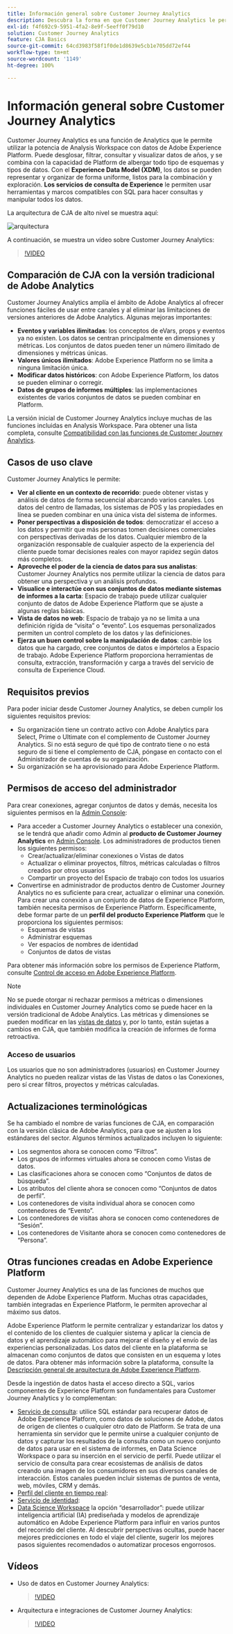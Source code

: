 ```yaml
---
title: Información general sobre Customer Journey Analytics
description: Descubra la forma en que Customer Journey Analytics le permite utilizar Analysis Workspace con los datos de Experience Platform.
exl-id: f4f692c9-5951-4fa2-8e9f-5eeff0f79d10
solution: Customer Journey Analytics
feature: CJA Basics
source-git-commit: 64cd3983f58f1f0de1d8639e5cb1e705dd72ef44
workflow-type: tm+mt
source-wordcount: '1149'
ht-degree: 100%

---
```


# Información general sobre Customer Journey Analytics

Customer Journey Analytics es una función de Analytics que le permite utilizar la potencia de Analysis Workspace con datos de Adobe Experience Platform. Puede desglosar, filtrar, consultar y visualizar datos de años, y se combina con la capacidad de Platform de albergar todo tipo de esquemas y tipos de datos. Con el **Experience Data Model (XDM)**, los datos se pueden representar y organizar de forma uniforme, listos para la combinación y exploración. **Los servicios de consulta de Experience** le permiten usar herramientas y marcos compatibles con SQL para hacer consultas y manipular todos los datos.

La arquitectura de CJA de alto nivel se muestra aquí:

![arquitectura](assets/cja-architecture.png)

A continuación, se muestra un vídeo sobre Customer Journey Analytics:

>[!VIDEO](https://video.tv.adobe.com/v/30090/?quality=12)

## Comparación de CJA con la versión tradicional de Adobe Analytics

Customer Journey Analytics amplía el ámbito de Adobe Analytics al ofrecer funciones fáciles de usar entre canales y al eliminar las limitaciones de versiones anteriores de Adobe Analytics. Algunas mejoras importantes:

* **Eventos y variables ilimitadas**: los conceptos de eVars, props y eventos ya no existen. Los datos se centran principalmente en dimensiones y métricas. Los conjuntos de datos pueden tener un número ilimitado de dimensiones y métricas únicas.
* **Valores únicos ilimitados**: Adobe Experience Platform no se limita a ninguna limitación única.
* **Modificar datos históricos**: con Adobe Experience Platform, los datos se pueden eliminar o corregir.
* **Datos de grupos de informes múltiples**: las implementaciones existentes de varios conjuntos de datos se pueden combinar en Platform.

La versión inicial de Customer Journey Analytics incluye muchas de las funciones incluidas en Analysis Workspace. Para obtener una lista completa, consulte [Compatibilidad con las funciones de Customer Journey Analytics](/help/getting-started/aa-vs-cja/cja-aa.md).

## Casos de uso clave

Customer Journey Analytics le permite:

* **Ver al cliente en un contexto de recorrido**: puede obtener vistas y análisis de datos de forma secuencial abarcando varios canales. Los datos del centro de llamadas, los sistemas de POS y las propiedades en línea se pueden combinar en una única vista del sistema de informes.
* **Poner perspectivas a disposición de todos**: democratizar el acceso a los datos y permitir que más personas tomen decisiones comerciales con perspectivas derivadas de los datos. Cualquier miembro de la organización responsable de cualquier aspecto de la experiencia del cliente puede tomar decisiones reales con mayor rapidez según datos más completos.
* **Aproveche el poder de la ciencia de datos para sus analistas**: Customer Journey Analytics nos permite utilizar la ciencia de datos para obtener una perspectiva y un análisis profundos.
* **Visualice e interactúe con sus conjuntos de datos mediante sistemas de informes a la carta**: Espacio de trabajo puede utilizar cualquier conjunto de datos de Adobe Experience Platform que se ajuste a algunas reglas básicas.
* **Vista de datos no web**: Espacio de trabajo ya no se limita a una definición rígida de “visita” o “evento”. Los esquemas personalizados permiten un control completo de los datos y las definiciones.
* **Ejerza un buen control sobre la manipulación de datos**: cambie los datos que ha cargado, cree conjuntos de datos e impórtelos a Espacio de trabajo. Adobe Experience Platform proporciona herramientas de consulta, extracción, transformación y carga a través del servicio de consulta de Experience Cloud.

## Requisitos previos

Para poder iniciar desde Customer Journey Analytics, se deben cumplir los siguientes requisitos previos:

* Su organización tiene un contrato activo con Adobe Analytics para Select, Prime o Ultimate con el complemento de Customer Journey Analytics. Si no está seguro de qué tipo de contrato tiene o no está seguro de si tiene el complemento de CJA, póngase en contacto con el Administrador de cuentas de su organización.
* Su organización se ha aprovisionado para Adobe Experience Platform.

## Permisos de acceso del administrador

Para crear conexiones, agregar conjuntos de datos y demás, necesita los siguientes permisos en la [Admin Console](https://adminconsole.adobe.com/enterprise/):

* Para acceder a Customer Journey Analytics o establecer una conexión, se le tendrá que añadir como Admin al **producto de Customer Journey Analytics** en [Admin Console](https://adminconsole.adobe.com/enterprise/). Los administradores de productos tienen los siguientes permisos:
   * Crear/actualizar/eliminar conexiones o Vistas de datos
   * Actualizar o eliminar proyectos, filtros, métricas calculadas o filtros creados por otros usuarios
   * Compartir un proyecto del Espacio de trabajo con todos los usuarios
* Convertirse en administrador de productos dentro de Customer Journey Analytics no es suficiente para crear, actualizar o eliminar una conexión. Para crear una conexión a un conjunto de datos de Experience Platform, también necesita permisos de Experience Platform. Específicamente, debe formar parte de un **perfil del producto Experience Platform** que le proporciona los siguientes permisos:
   * Esquemas de vistas
   * Administrar esquemas
   * Ver espacios de nombres de identidad
   * Conjuntos de datos de vistas

Para obtener más información sobre los permisos de Experience Platform, consulte [Control de acceso en Adobe Experience Platform](https://experienceleague.adobe.com/docs/experience-platform/access-control/home.html?lang=es).

>[!NOTE]
>
>No se puede otorgar ni rechazar permisos a métricas o dimensiones individuales en Customer Journey Analytics como se puede hacer en la versión tradicional de Adobe Analytics. Las métricas y dimensiones se pueden modificar en las [vistas de datos](/help/data-views/data-views.md) y, por lo tanto, están sujetas a cambios en CJA, que también modifica la creación de informes de forma retroactiva.

### Acceso de usuarios

Los usuarios que no son administradores (usuarios) en Customer Journey Analytics no pueden realizar vistas de las Vistas de datos o las Conexiones, pero sí crear filtros, proyectos y métricas calculadas.

## Actualizaciones terminológicas

Se ha cambiado el nombre de varias funciones de CJA, en comparación con la versión clásica de Adobe Analytics, para que se ajusten a los estándares del sector. Algunos términos actualizados incluyen lo siguiente:

* Los segmentos ahora se conocen como “Filtros”.
* Los grupos de informes virtuales ahora se conocen como Vistas de datos.
* Las clasificaciones ahora se conocen como “Conjuntos de datos de búsqueda”.
* Los atributos del cliente ahora se conocen como “Conjuntos de datos de perfil”.
* Los contenedores de visita individual ahora se conocen como contenedores de “Evento”.
* Los contenedores de visitas ahora se conocen como contenedores de “Sesión”.
* Los contenedores de Visitante ahora se conocen como contenedores de “Persona”.

## Otras funciones creadas en Adobe Experience Platform

Customer Journey Analytics es una de las funciones de muchos que dependen de Adobe Experience Platform. Muchas otras capacidades, también integradas en Experience Platform, le permiten aprovechar al máximo sus datos.

Adobe Experience Platform le permite centralizar y estandarizar los datos y el contenido de los clientes de cualquier sistema y aplicar la ciencia de datos y el aprendizaje automático para mejorar el diseño y el envío de las experiencias personalizadas. Los datos del cliente en la plataforma se almacenan como conjuntos de datos que consisten en un esquema y lotes de datos. Para obtener más información sobre la plataforma, consulte la [Descripción general de arquitectura de Adobe Experience Platform](https://experienceleague.adobe.com/docs/platform-learn/tutorials/intro-to-platform/basic-architecture.html?lang=es).

Desde la ingestión de datos hasta el acceso directo a SQL, varios componentes de Experience Platform son fundamentales para Customer Journey Analytics y lo complementan:

* [Servicio de consulta](https://experienceleague.adobe.com/docs/experience-platform/query/home.html?lang=es): utilice SQL estándar para recuperar datos de Adobe Experience Platform, como datos de soluciones de Adobe, datos de origen de clientes o cualquier otro dato de Platform. Se trata de una herramienta sin servidor que le permite unirse a cualquier conjunto de datos y capturar los resultados de la consulta como un nuevo conjunto de datos para usar en el sistema de informes, en Data Science Workspace o para su inserción en el servicio de perfil. Puede utilizar el servicio de consulta para crear ecosistemas de análisis de datos creando una imagen de los consumidores en sus diversos canales de interacción. Estos canales pueden incluir sistemas de puntos de venta, web, móviles, CRM y demás.
* [Perfil del cliente en tiempo real](https://experienceleague.adobe.com/docs/experience-platform/profile/home.html?lang=es):
* [Servicio de identidad](https://experienceleague.adobe.com/docs/experience-platform/identity/home.html?lang=es):
* [Data Science Workspace](https://experienceleague.adobe.com/docs/experience-platform/data-science-workspace/home.html?lang=es) la opción “desarrollador”: puede utilizar inteligencia artificial (IA) prediseñada y modelos de aprendizaje automático en Adobe Experience Platform para influir en varios puntos del recorrido del cliente. Al descubrir perspectivas ocultas, puede hacer mejores predicciones en todo el viaje del cliente, sugerir los mejores pasos siguientes recomendados o automatizar procesos engorrosos.

## Vídeos

* Uso de datos en Customer Journey Analytics:

   >[!VIDEO](https://video.tv.adobe.com/v/32112/?quality=12)

* Arquitectura e integraciones de Customer Journey Analytics:

   >[!VIDEO](https://video.tv.adobe.com/v/32483/?quality=12)

